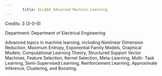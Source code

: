 ```yaml
---
        title: ELL888 Advanced Machine Learning
---
```

Credits: 3 (3-0-0)

Department: Department of Electrical Engineering

Advanced topics in machine learning, including Nonlinear Dimension Reduction, Maximum Entropy, Exponential Family Models, Graphical Models; Computational Learning Theory, Structured Support Vector Machines, Feature Selection, Kernel Selection, Meta-Learning, Multi- Task Learning, Semi-Supervised Learning, Reinforcement Learning, Approximate Inference, Clustering, and Boosting.